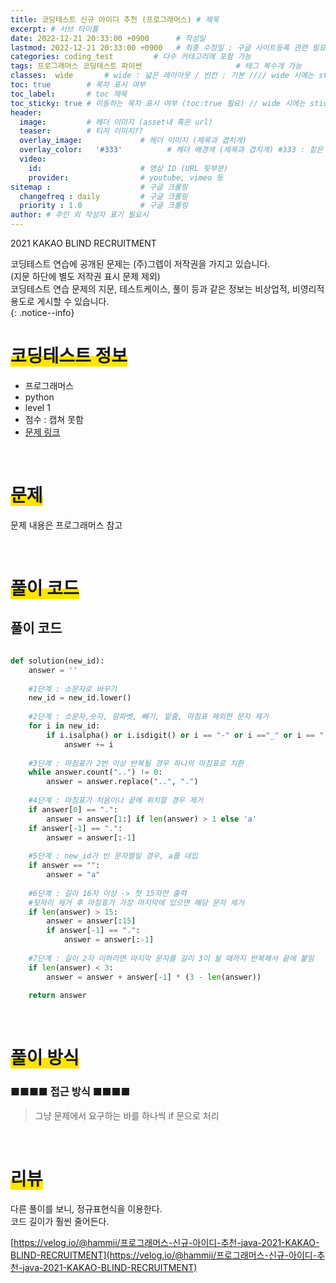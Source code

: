 ```yaml
---
title: 코딩테스트 신규 아이디 추천 (프로그래머스) # 제목
excerpt: # 서브 타이틀
date: 2022-12-21 20:33:00 +0900      # 작성일
lastmod: 2022-12-21 20:33:00 +0900   # 최종 수정일 : 구글 사이트등록 관련 필요
categories: coding_test         # 다수 카테고리에 포함 가능
tags: 프로그래머스 코딩테스트 파이썬                     # 태그 복수개 가능
classes:  wide       # wide : 넓은 레이아웃 / 빈칸 : 기본 //// wide 시에는 sticky toc 불가
toc: true        # 목차 표시 여부
toc_label:       # toc 제목
toc_sticky: true # 이동하는 목차 표시 여부 (toc:true 필요) // wide 시에는 sticky toc 불가
header: 
  image:         # 헤더 이미지 (asset내 혹은 url)
  teaser:        # 티저 이미지??
  overlay_image:             # 헤더 이미지 (제목과 겹치게)
  overlay_color:   '#333'          # 헤더 배경색 (제목과 겹치게) #333 : 짙은 회색
  video:
    id:                      # 영상 ID (URL 뒷부분)
    provider:                # youtube, vimeo 등
sitemap :                    # 구글 크롤링
  changefreq : daily         # 구글 크롤링
  priority : 1.0             # 구글 크롤링
author: # 주인 외 작성자 표기 필요시
---
```

<!--postNo: 20221221_001-->

2021 KAKAO BLIND RECRUITMENT

코딩테스트 연습에 공개된 문제는 (주)그렙이 저작권을 가지고 있습니다.  
(지문 하단에 별도 저작권 표시 문제 제외)  
코딩테스트 연습 문제의 지문, 테스트케이스, 풀이 등과 같은 정보는 비상업적, 비영리적 용도로 게시할 수 있습니다.  
{: .notice--info}

# <span style='background:linear-gradient(to top, #FFE400 50%, transparent 50%)'>코딩테스트 정보</span>

- 프로그래머스
- python
- level 1
- 점수 : 캡쳐 못함
- [문제 링크](https://school.programmers.co.kr/learn/courses/30/lessons/72410)

<br>


# <span style='background:linear-gradient(to top, #FFE400 50%, transparent 50%)'>문제</span>

문제 내용은 프로그래머스 참고

<br>


# <span style='background:linear-gradient(to top, #FFE400 50%, transparent 50%)'>풀이 코드</span>

## 풀이 코드


```python

def solution(new_id):
    answer = ''
    
    #1단계 : 소문자로 바꾸기
    new_id = new_id.lower()
    
    #2단계 : 소문자,숫자, 알파벳, 빼기, 밑줄, 마침표 제외한 문자 제거
    for i in new_id:
        if i.isalpha() or i.isdigit() or i == "-" or i =="_" or i == ".":
            answer += i
    
    #3단계 : 마침표가 2번 이상 반복될 경우 하나의 마침표로 치환
    while answer.count("..") != 0:
        answer = answer.replace("..", ".")
    
    #4단계 : 마침표가 처음이나 끝에 위치할 경우 제거
    if answer[0] == ".":
        answer = answer[1:] if len(answer) > 1 else 'a'
    if answer[-1] == ".":
        answer = answer[:-1]
    
    #5단계 : new_id가 빈 문자열일 경우, a를 대입
    if answer == "":
        answer = "a"
    
    #6단계 : 길이 16자 이상 -> 첫 15자만 출력
    #뒷자리 제거 후 마침표가 가장 마지막에 있으면 해당 문자 제거
    if len(answer) > 15:
        answer = answer[:15]
        if answer[-1] == ".":
            answer = answer[:-1]
    
    #7단계 : 길이 2자 이하라면 마지막 문자를 길이 3이 될 때까지 반복해서 끝에 붙임
    if len(answer) < 3:
        answer = answer + answer[-1] * (3 - len(answer))
    
    return answer

```

<br>


# <span style='background:linear-gradient(to top, #FFE400 50%, transparent 50%)'>풀이 방식</span>

### ■■■■ 접근 방식 ■■■■
> 그냥 문제에서 요구하는 바를 하나씩 if 문으로 처리  


<br>


# <span style='background:linear-gradient(to top, #FFE400 50%, transparent 50%)'>리뷰</span>

다른 풀이를 보니, 정규표현식을 이용한다.  
코드 길이가 훨씬 줄어든다.  

[https://velog.io/@hammii/프로그래머스-신규-아이디-추천-java-2021-KAKAO-BLIND-RECRUITMENT](https://velog.io/@hammii/프로그래머스-신규-아이디-추천-java-2021-KAKAO-BLIND-RECRUITMENT)

